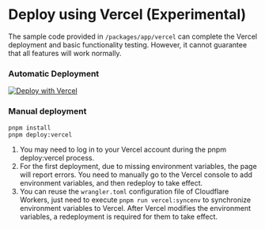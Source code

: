 # Deploy using Vercel (Experimental)

The sample code provided in `/packages/app/vercel` can complete the Vercel deployment and basic functionality testing. However, it cannot guarantee that all features will work normally.

### Automatic Deployment

[![Deploy with Vercel](https://vercel.com/button)](https://vercel.com/new/clone?repository-url=https%3A%2F%2Fgithub.com%2FTBXark%2FChatGPT-Telegram-Workers&env=UPSTASH_REDIS_REST_URL,UPSTASH_REDIS_REST_TOKEN,TELEGRAM_AVAILABLE_TOKENS&project-name=chatgpt-telegram-workers&repository-name=ChatGPT-Telegram-Workers&demo-title=ChatGPT-Telegram-Workers&demo-description=Deploy%20your%20own%20Telegram%20ChatGPT%20bot%20on%20Cloudflare%20Workers%20with%20ease.&demo-url=https%3A%2F%2Fchatgpt-telegram-workers.vercel.app)

### Manual deployment

```shell
pnpm install
pnpm deploy:vercel
```
1. You may need to log in to your Vercel account during the pnpm deploy:vercel process.
2. For the first deployment, due to missing environment variables, the page will report errors. You need to manually go to the Vercel console to add environment variables, and then redeploy to take effect.
3. You can reuse the `wrangler.toml` configuration file of Cloudflare Workers, just need to execute `pnpm run vercel:syncenv` to synchronize environment variables to Vercel. After Vercel modifies the environment variables, a redeployment is required for them to take effect.